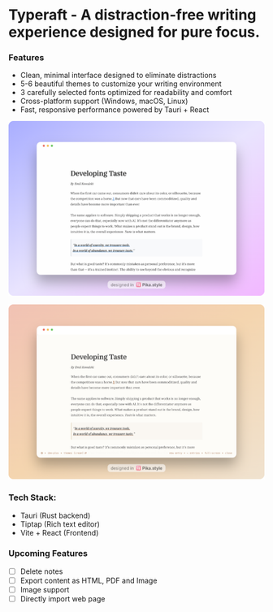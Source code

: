 # Typeraft - A distraction-free writing experience designed for pure focus.

### Features

- Clean, minimal interface designed to eliminate distractions
- 5-6 beautiful themes to customize your writing environment
- 3 carefully selected fonts optimized for readability and comfort
- Cross-platform support (Windows, macOS, Linux)
- Fast, responsive performance powered by Tauri + React

![Screenshot-1 of a Typeraft.](https://raw.githubusercontent.com/vaishnavme/typeraft/refs/heads/main/public/typeraft-base.png)

![Screenshot-2 of a Typeraft with App config options.](https://raw.githubusercontent.com/vaishnavme/typeraft/refs/heads/main/public/typeraft-base2.png)

### Tech Stack:

- Tauri (Rust backend)
- Tiptap (Rich text editor)
- Vite + React (Frontend)

### Upcoming Features

- [ ] Delete notes
- [ ] Export content as HTML, PDF and Image
- [ ] Image support
- [ ] Directly import web page
